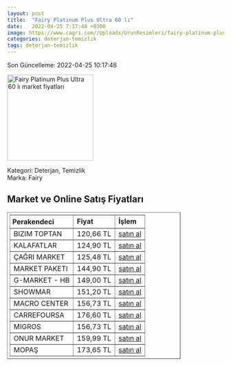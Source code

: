```yaml
---
layout: post
title:  "Fairy Platinum Plus Ultra 60 lı"
date:   2022-04-25 7:17:48 +0300
image: https://www.cagri.com//Uploads/UrunResimleri/fairy-platinum-plus-ultra-60-li-4b1e-b.jpg
categories: deterjan-temizlik
tags: deterjan-temizlik
---
```


Son Güncelleme: 2022-04-25 10:17:48

<img src="https://www.cagri.com//Uploads/UrunResimleri/fairy-platinum-plus-ultra-60-li-4b1e-b.jpg" width="200" alt="Fairy Platinum Plus Ultra 60 lı market fiyatları" />

Kategori: Deterjan, Temizlik
<br />
Marka: Fairy

<h2>Market ve Online Satış Fiyatları</h2>

<table border="1" style="padding: 5px;width:80%;">
  <tr>
    <td style="padding: 5px;"><strong>Perakendeci</strong></td>
    <td><strong>Fiyat</strong></td>
    <td><strong>İşlem</strong></td>
  </tr>
  <tr>
              <td title="Bizim Toptan">BIZIM TOPTAN</td>
              <td>120,66 TL</td>
              <td><a title="Bizim Toptan" target="_blank" href="https://www.bizimtoptan.com.tr/fairy-platinum-bulasik-makinesi-tableti-60li-824001">satın al</a></td>
            </tr><tr>
              <td title="Kalafatlar">KALAFATLAR</td>
              <td>124,90 TL</td>
              <td><a title="Kalafatlar" target="_blank" href="https://www.kalafatlar.com/urun/fairy-kapsul-platinum-plus-60li">satın al</a></td>
            </tr><tr>
              <td title="Çağrı Market">ÇAĞRI MARKET</td>
              <td>125,48 TL</td>
              <td><a title="Çağrı Market" target="_blank" href="https://www.cagri.com/fairy-platinum-plus-ultra-60-li-24035">satın al</a></td>
            </tr><tr>
              <td title="Market Paketi">MARKET PAKETI</td>
              <td>144,90 TL</td>
              <td><a title="Market Paketi" target="_blank" href="https://www.marketpaketi.com.tr/fairy-platinum-plus-kapsul-60-adet-p-544422">satın al</a></td>
            </tr><tr>
              <td title="Hepsiburada/G-Market Mağazası">G-MARKET - HB</td>
              <td>149,00 TL</td>
              <td><a title="Hepsiburada/G-Market Mağazası" target="_blank" href="https://www.hepsiburada.com/fairy-platinum-plus-bulasik-makinesi-deterjani-tableti-kapsulu-60-yikama-p-HBV00000H3RLE?magaza=G-Market">satın al</a></td>
            </tr><tr>
              <td title="Showmar">SHOWMAR</td>
              <td>151,20 TL</td>
              <td><a title="Showmar" target="_blank" href="https://www.showmar.com.tr/urun/fairy-platinum-plus-60li">satın al</a></td>
            </tr><tr>
              <td title="Macro Center">MACRO CENTER</td>
              <td>156,73 TL</td>
              <td><a title="Macro Center" target="_blank" href="https://www.macrocenter.com.tr/fairy-platinum-plus-tablet-60li-931-g-p-1d8b9a0">satın al</a></td>
            </tr><tr>
              <td title="CarrefourSA">CARREFOURSA</td>
              <td>176,60 TL</td>
              <td><a title="CarrefourSA" target="_blank" href="https://www.carrefoursa.com/fairy-platinum-plus-ultra-60-kapsul-p-30383114">satın al</a></td>
            </tr><tr>
              <td title="Migros">MIGROS</td>
              <td>156,73 TL</td>
              <td><a title="Migros" target="_blank" href="https://www.migros.com.tr/fairy-platinum-plus-tablet-60li-931-g-p-1d8b9a0">satın al</a></td>
            </tr><tr>
              <td title="Onur Market">ONUR MARKET</td>
              <td>159,99 TL</td>
              <td><a title="Onur Market" target="_blank" href="https://www.onurmarket.com/-fairy-plt.plus-bul.-mak.kapsul-60li--60806">satın al</a></td>
            </tr><tr>
              <td title="Mopaş">MOPAŞ</td>
              <td>173,65 TL</td>
              <td><a title="Mopaş" target="_blank" href="https://mopas.com.tr/fairy-platinum-plus-bulasik-makinesi-deterjani-kapsulu-60li/p/772558">satın al</a></td>
            </tr>
</table>
